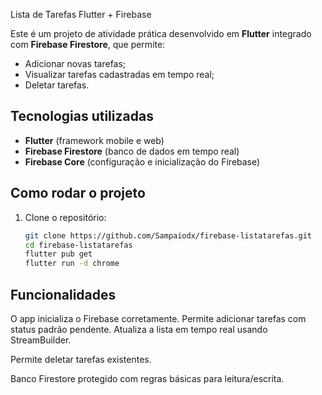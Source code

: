 Lista de Tarefas Flutter + Firebase

Este é um projeto de atividade prática desenvolvido em **Flutter** integrado com **Firebase Firestore**, que permite:

- Adicionar novas tarefas;
- Visualizar tarefas cadastradas em tempo real;
- Deletar tarefas.

## Tecnologias utilizadas

- **Flutter** (framework mobile e web)
- **Firebase Firestore** (banco de dados em tempo real)
- **Firebase Core** (configuração e inicialização do Firebase)

## Como rodar o projeto

1. Clone o repositório:  
   ```bash
   git clone https://github.com/Sampaiodx/firebase-listatarefas.git
   cd firebase-listatarefas
   flutter pub get
   flutter run -d chrome

## Funcionalidades

O app inicializa o Firebase corretamente.
Permite adicionar tarefas com status padrão pendente.
Atualiza a lista em tempo real usando StreamBuilder.

Permite deletar tarefas existentes.

Banco Firestore protegido com regras básicas para leitura/escrita.
